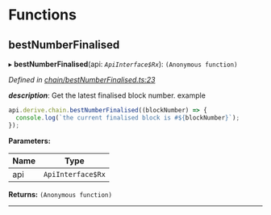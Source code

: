 

# Functions

<a id="bestnumberfinalised"></a>

##  bestNumberFinalised

▸ **bestNumberFinalised**(api: *`ApiInterface$Rx`*): `(Anonymous function)`

*Defined in [chain/bestNumberFinalised.ts:23](https://github.com/polkadot-js/api/blob/96624a6/packages/api-derive/src/chain/bestNumberFinalised.ts#L23)*

*__description__*: Get the latest finalised block number. example  

```javascript
api.derive.chain.bestNumberFinalised((blockNumber) => {
  console.log(`the current finalised block is #${blockNumber}`);
});
```

**Parameters:**

| Name | Type |
| ------ | ------ |
| api | `ApiInterface$Rx` |

**Returns:** `(Anonymous function)`

___

